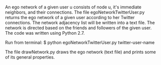 An ego network of a given user u consists of node u, it's immediate neighbors, and their connections. 
The file egoNetworkTwitterUser.py returns the ego network of a given user according to her Twitter connections. 
The network adjacency list will be written into a text file. The network is directed based on the friends and followers 
of the given user. The code was written using Python 2.7.

Run from terminal: $ python egoNetworkTwitterUser.py twitter-user-name


The file drawNetwork.py draws the ego network (text file) and prints some of its general properties.
